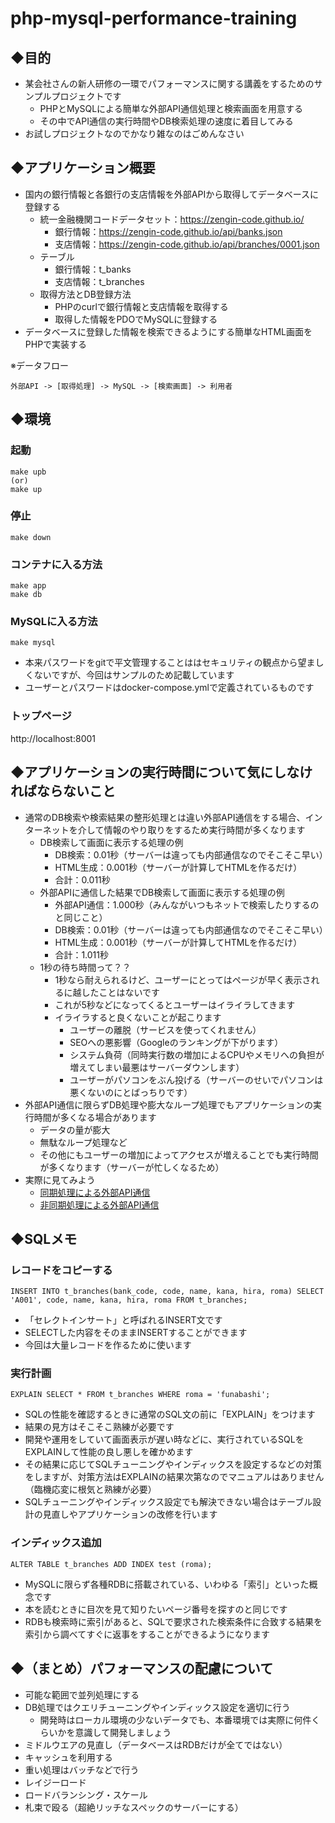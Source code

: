 # php-mysql-performance-training

## ◆目的

* 某会社さんの新人研修の一環でパフォーマンスに関する講義をするためのサンプルプロジェクトです
  * PHPとMySQLによる簡単な外部API通信処理と検索画面を用意する
  * その中でAPI通信の実行時間やDB検索処理の速度に着目してみる
* お試しプロジェクトなのでかなり雑なのはごめんなさい

## ◆アプリケーション概要

* 国内の銀行情報と各銀行の支店情報を外部APIから取得してデータベースに登録する
  * 統一金融機関コードデータセット：https://zengin-code.github.io/
    * 銀行情報：https://zengin-code.github.io/api/banks.json
    * 支店情報：https://zengin-code.github.io/api/branches/0001.json
  * テーブル
    * 銀行情報：t_banks
    * 支店情報：t_branches
  * 取得方法とDB登録方法
    * PHPのcurlで銀行情報と支店情報を取得する
    * 取得した情報をPDOでMySQLに登録する
* データベースに登録した情報を検索できるようにする簡単なHTML画面をPHPで実装する

※データフロー

```
外部API -> [取得処理] -> MySQL -> [検索画面] -> 利用者
```

## ◆環境

### 起動

```
make upb
(or)
make up
```

### 停止

```
make down
```

### コンテナに入る方法

```
make app
make db
```

### MySQLに入る方法

```
make mysql
```

* 本来パスワードをgitで平文管理することははセキュリティの観点から望ましくないですが、今回はサンプルのため記載しています
* ユーザーとパスワードはdocker-compose.ymlで定義されているものです

### トップページ

http://localhost:8001

## ◆アプリケーションの実行時間について気にしなければならないこと

* 通常のDB検索や検索結果の整形処理とは違い外部API通信をする場合、インターネットを介して情報のやり取りをするため実行時間が多くなります
  * DB検索して画面に表示する処理の例
    * DB検索：0.01秒（サーバーは違っても内部通信なのでそこそこ早い）
    * HTML生成：0.001秒（サーバーが計算してHTMLを作るだけ）
    * 合計：0.011秒
  * 外部APIに通信した結果でDB検索して画面に表示する処理の例
    * 外部API通信：1.000秒（みんながいつもネットで検索したりするのと同じこと）
    * DB検索：0.01秒（サーバーは違っても内部通信なのでそこそこ早い）
    * HTML生成：0.001秒（サーバーが計算してHTMLを作るだけ）
    * 合計：1.011秒
  * 1秒の待ち時間って？？
    * 1秒なら耐えられるけど、ユーザーにとってはページが早く表示されるに越したことはないです
    * これが5秒などになってくるとユーザーはイライラしてきます
    * イライラすると良くないことが起こります
      * ユーザーの離脱（サービスを使ってくれません）
      * SEOへの悪影響（Googleのランキングが下がります）
      * システム負荷（同時実行数の増加によるCPUやメモリへの負担が増えてしまい最悪はサーバーダウンします）
      * ユーザーがパソコンをぶん投げる（サーバーのせいでパソコンは悪くないのにとばっちりです）
* 外部API通信に限らずDB処理や膨大なループ処理でもアプリケーションの実行時間が多くなる場合があります
  * データの量が膨大
  * 無駄なループ処理など
  * その他にもユーザーの増加によってアクセスが増えることでも実行時間が多くなります（サーバーが忙しくなるため）
* 実際に見てみよう
  * [同期処理による外部API通信](docker/app/src/import-sync.php)
  * [非同期処理による外部API通信](docker/app/src/import-async.php)

## ◆SQLメモ

### レコードをコピーする

```
INSERT INTO t_branches(bank_code, code, name, kana, hira, roma) SELECT 'A001', code, name, kana, hira, roma FROM t_branches;
```

* 「セレクトインサート」と呼ばれるINSERT文です
* SELECTした内容をそのままINSERTすることができます
* 今回は大量レコードを作るために使います

### 実行計画

```
EXPLAIN SELECT * FROM t_branches WHERE roma = 'funabashi';
```

* SQLの性能を確認するときに通常のSQL文の前に「EXPLAIN」をつけます
* 結果の見方はそこそこ熟練が必要です
* 開発や運用をしていて画面表示が遅い時などに、実行されているSQLをEXPLAINして性能の良し悪しを確かめます
* その結果に応じてSQLチューニングやインディックスを設定するなどの対策をしますが、対策方法はEXPLAINの結果次第なのでマニュアルはありません（臨機応変に根気と熟練が必要）
* SQLチューニングやインディックス設定でも解決できない場合はテーブル設計の見直しやアプリケーションの改修を行います

### インディックス追加

```
ALTER TABLE t_branches ADD INDEX test (roma);
```

* MySQLに限らず各種RDBに搭載されている、いわゆる「索引」といった概念です
* 本を読むときに目次を見て知りたいページ番号を探すのと同じです
* RDBも検索時に索引があると、SQLで要求された検索条件に合致する結果を索引から調べてすぐに返事をすることができるようになります

## ◆（まとめ）パフォーマンスの配慮について

* 可能な範囲で並列処理にする
* DB処理ではクエリチューニングやインディックス設定を適切に行う
  * 開発時はローカル環境の少ないデータでも、本番環境では実際に何件くらいかを意識して開発しましょう
* ミドルウエアの見直し（データベースはRDBだけが全てではない）
* キャッシュを利用する
* 重い処理はバッチなどで行う
* レイジーロード
* ロードバランシング・スケール
* 札束で殴る（超絶リッチなスペックのサーバーにする）
